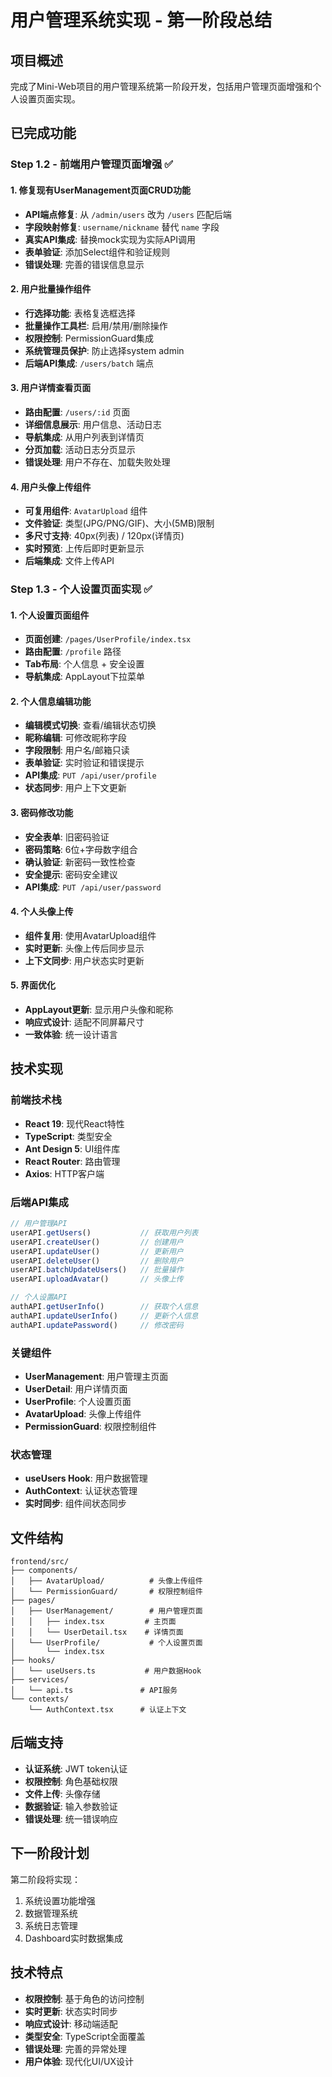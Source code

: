 # 用户管理系统实现 - 第一阶段总结

## 项目概述
完成了Mini-Web项目的用户管理系统第一阶段开发，包括用户管理页面增强和个人设置页面实现。

## 已完成功能

### Step 1.2 - 前端用户管理页面增强 ✅

#### 1. 修复现有UserManagement页面CRUD功能
- **API端点修复**: 从 `/admin/users` 改为 `/users` 匹配后端
- **字段映射修复**: `username/nickname` 替代 `name` 字段
- **真实API集成**: 替换mock实现为实际API调用
- **表单验证**: 添加Select组件和验证规则
- **错误处理**: 完善的错误信息显示

#### 2. 用户批量操作组件
- **行选择功能**: 表格复选框选择
- **批量操作工具栏**: 启用/禁用/删除操作
- **权限控制**: PermissionGuard集成
- **系统管理员保护**: 防止选择system admin
- **后端API集成**: `/users/batch` 端点

#### 3. 用户详情查看页面
- **路由配置**: `/users/:id` 页面
- **详细信息展示**: 用户信息、活动日志
- **导航集成**: 从用户列表到详情页
- **分页加载**: 活动日志分页显示
- **错误处理**: 用户不存在、加载失败处理

#### 4. 用户头像上传组件
- **可复用组件**: `AvatarUpload` 组件
- **文件验证**: 类型(JPG/PNG/GIF)、大小(5MB)限制
- **多尺寸支持**: 40px(列表) / 120px(详情页)
- **实时预览**: 上传后即时更新显示
- **后端集成**: 文件上传API

### Step 1.3 - 个人设置页面实现 ✅

#### 1. 个人设置页面组件
- **页面创建**: `/pages/UserProfile/index.tsx`
- **路由配置**: `/profile` 路径
- **Tab布局**: 个人信息 + 安全设置
- **导航集成**: AppLayout下拉菜单

#### 2. 个人信息编辑功能
- **编辑模式切换**: 查看/编辑状态切换
- **昵称编辑**: 可修改昵称字段
- **字段限制**: 用户名/邮箱只读
- **表单验证**: 实时验证和错误提示
- **API集成**: `PUT /api/user/profile`
- **状态同步**: 用户上下文更新

#### 3. 密码修改功能
- **安全表单**: 旧密码验证
- **密码策略**: 6位+字母数字组合
- **确认验证**: 新密码一致性检查
- **安全提示**: 密码安全建议
- **API集成**: `PUT /api/user/password`

#### 4. 个人头像上传
- **组件复用**: 使用AvatarUpload组件
- **实时更新**: 头像上传后同步显示
- **上下文同步**: 用户状态实时更新

#### 5. 界面优化
- **AppLayout更新**: 显示用户头像和昵称
- **响应式设计**: 适配不同屏幕尺寸
- **一致体验**: 统一设计语言

## 技术实现

### 前端技术栈
- **React 19**: 现代React特性
- **TypeScript**: 类型安全
- **Ant Design 5**: UI组件库
- **React Router**: 路由管理
- **Axios**: HTTP客户端

### 后端API集成
```typescript
// 用户管理API
userAPI.getUsers()           // 获取用户列表
userAPI.createUser()         // 创建用户
userAPI.updateUser()         // 更新用户
userAPI.deleteUser()         // 删除用户
userAPI.batchUpdateUsers()   // 批量操作
userAPI.uploadAvatar()       // 头像上传

// 个人设置API
authAPI.getUserInfo()        // 获取个人信息
authAPI.updateUserInfo()     // 更新个人信息
authAPI.updatePassword()     // 修改密码
```

### 关键组件
- **UserManagement**: 用户管理主页面
- **UserDetail**: 用户详情页面
- **UserProfile**: 个人设置页面
- **AvatarUpload**: 头像上传组件
- **PermissionGuard**: 权限控制组件

### 状态管理
- **useUsers Hook**: 用户数据管理
- **AuthContext**: 认证状态管理
- **实时同步**: 组件间状态同步

## 文件结构
```
frontend/src/
├── components/
│   ├── AvatarUpload/          # 头像上传组件
│   └── PermissionGuard/       # 权限控制组件
├── pages/
│   ├── UserManagement/        # 用户管理页面
│   │   ├── index.tsx         # 主页面
│   │   └── UserDetail.tsx    # 详情页面
│   └── UserProfile/           # 个人设置页面
│       └── index.tsx
├── hooks/
│   └── useUsers.ts           # 用户数据Hook
├── services/
│   └── api.ts               # API服务
└── contexts/
    └── AuthContext.tsx      # 认证上下文
```

## 后端支持
- **认证系统**: JWT token认证
- **权限控制**: 角色基础权限
- **文件上传**: 头像存储
- **数据验证**: 输入参数验证
- **错误处理**: 统一错误响应

## 下一阶段计划
第二阶段将实现：
1. 系统设置功能增强
2. 数据管理系统
3. 系统日志管理
4. Dashboard实时数据集成

## 技术特点
- **权限控制**: 基于角色的访问控制
- **实时更新**: 状态实时同步
- **响应式设计**: 移动端适配
- **类型安全**: TypeScript全面覆盖
- **错误处理**: 完善的异常处理
- **用户体验**: 现代化UI/UX设计